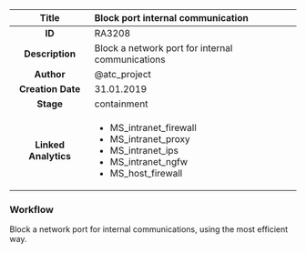 | Title                       |  Block port internal communication         |
|:---------------------------:|:--------------------|
| **ID**                      | RA3208            |
| **Description**             | Block a network port for internal communications   |
| **Author**                  | @atc_project        |
| **Creation Date**           | 31.01.2019 |
| **Stage**                   | containment         |
| **Linked Analytics** |<ul><li>MS_intranet_firewall</li><li>MS_intranet_proxy</li><li>MS_intranet_ips</li><li>MS_intranet_ngfw</li><li>MS_host_firewall</li></ul>|

### Workflow

Block a network port for internal communications, using the most efficient way.  

